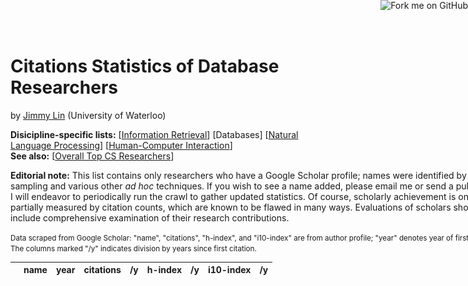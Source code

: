 <html>
<head>
<meta charset="UTF-8">
<!-- from http://www.menucool.com/tooltip/css-tooltip -->
<link rel="stylesheet" href="tooltip/tooltip.css" type="text/css"/>
<link rel="stylesheet" href="tablesorter/style.css" type="text/css" media="print, projection, screen" />
<script src="http://ajax.googleapis.com/ajax/libs/jquery/1.10.2/jquery.min.js"></script>
<script src="tablesorter/jquery.tablesorter.min.js"></script>
<script type="text/javascript" src="stats-db.js"></script></script>
</head>
<body>

<a href="https://github.com/lintool/scholar-scraper/"><img style="position: absolute; top: 0; right: 0; border: 0;" src="https://github-camo.global.ssl.fastly.net/38ef81f8aca64bb9a64448d0d70f1308ef5341ab/68747470733a2f2f73332e616d617a6f6e6177732e636f6d2f6769746875622f726962626f6e732f666f726b6d655f72696768745f6461726b626c75655f3132313632312e706e67" alt="Fork me on GitHub" data-canonical-src="https://s3.amazonaws.com/github/ribbons/forkme_right_darkblue_121621.png"></a>

<h1>Citations Statistics of Database Researchers</h1>

<p>by <a href="https://cs.uwaterloo.ca/~jimmylin/">Jimmy Lin</a> (University of Waterloo)</p>

<p><b>Disicipline-specific lists:</b> [<a href="index.html">Information Retrieval</a>] [Databases] [<a href="index-nlp.html">Natural Language Processing</a>] [<a href="index-hci.html">Human-Computer Interaction</a>]<br/>
<b>See also:</b> [<a href="index-stratosphere.html">Overall Top CS Researchers</a>]</p>

<div style="width:800px">
<p><b>Editorial note:</b> This list contains only researchers who have
a Google Scholar profile; names were identified by snowball sampling
and various other <i>ad hoc</i> techniques. If you wish to see a name
added, please email me or send a pull request. I will endeavor to
periodically run the crawl to gather updated statistics. Of course,
scholarly achievement is only partially measured by citation counts,
which are known to be flawed in many ways. Evaluations of scholars
should include comprehensive examination of their research
contributions.
<p>
</div>

<div id="date" style="width:800px"><small>Data scraped from Google
Scholar: "name", "citations", "h-index", and "i10-index" are from
author profile; "year" denotes year of first citation. The columns
marked "/y" indicates division by years since first
citation.</small></div>

<p/>

<table id="stats" border="0" class="tablesorter" width="300">
<thead>
<tr>
    <th/>
    <th>name</th>
    <th>year</th>
    <th>citations</th>
    <th>/y</th>
    <th>h-index</th>
    <th>/y</th>
    <th>i10-index</th>
    <th>/y</th>
</tr>
</thead>
</table>

<script>
function round(n) {
  return Math.round(n*10)/10;
}

for (var i=0; i< data.length; i++) {
  var regex = /user=([^&]+)/;
  var match = regex.exec(data[i].url);
  var userId = match[1];

  var row = $('<tr/>');
  var y = (2018 - data[i].year);
  row.append($('<td>'));
  row.append($('<td style="text-align: left"/>')
    .html('<a href="' + data[i].url + '" class="tooltip">' + data[i].name +
    '<span><img class="callout" src="tooltip/tooltip.gif" />' +
    '<img style="padding-bottom: 10px" src="images/' + userId + '.png"/><br/>' +
    '<b>' + data[i].name + '</b><br/>' +
    data[i].affiliation + '<br/>' +
    '<small><i>' + data[i].keywords.join(', ') + '</i></small><br/>' +
    '</span></a>'));
  row.append($('<td/>').html(data[i].year));
  row.append($('<td/>').html(data[i].stats.citations[0]));
  row.append($('<td/>').html(Math.round(data[i].stats.citations[0]/y)));
  row.append($('<td/>').html(data[i].stats.hindex[0]));
  row.append($('<td/>').html(round(data[i].stats.hindex[0]/y)));
  row.append($('<td/>').html(data[i].stats.i10index[0]));
  row.append($('<td/>').html(round(data[i].stats.i10index[0]/y)));
  $("#stats").append(row);
}

// http://tablesorter.com/docs/
$(document).ready(function() {
  $("#date").append("<p><small>Last updated: " + date + "</small></p>");
  $("#stats").tablesorter({sortList: [[5,1], [3,1]]});

  // https://stackoverflow.com/questions/6549518/jquery-tablesorter-with-row-numbers
  var table = $("#stats");
  table.bind("sortEnd",function() {
    var i = 1;
    table.find("tr:gt(0)").each(function(){
      $(this).find("td:eq(0)").text(i);
      i++;
    });
  });
});
</script>

<p style="margin-top: 300px"/>

</body>
</html>

